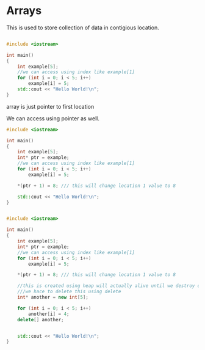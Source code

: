 # Arrays

This is used to store collection of data in contigious location.

```c++

#include <iostream>

int main()
{
    int example[5];
    //we can access using index like example[1]
    for (int i = 0; i < 5; i++)
        example[i] = 5;
    std::cout << "Hello World!\n";
}
```

array is just pointer to first location

We can access using pointer as well.

```c++
#include <iostream>

int main()
{
    int example[5];
    int* ptr = example;
    //we can access using index like example[1]
    for (int i = 0; i < 5; i++)
        example[i] = 5;

    *(ptr + 1) = 8; /// this will change location 1 value to 8

    std::cout << "Hello World!\n";
}
```

```c++

#include <iostream>

int main()
{
    int example[5];
    int* ptr = example;
    //we can access using index like example[1]
    for (int i = 0; i < 5; i++)
        example[i] = 5;

    *(ptr + 1) = 8; /// this will change location 1 value to 8

    //this is created using heap will actually alive until we destroy or till the program is running
    ///we hace to delete this using delete
    int* another = new int[5];

    for (int i = 0; i < 5; i++)
        another[i] = 4;
    delete[] another;


    std::cout << "Hello World!\n";
}
```
